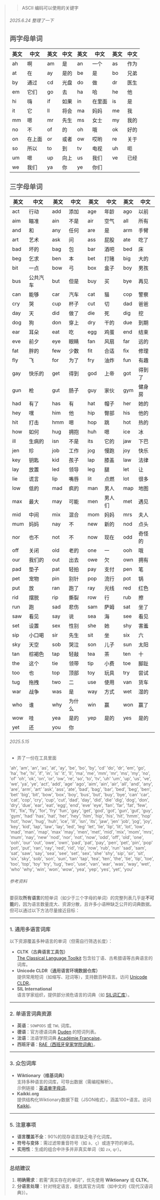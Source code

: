> > ASCII 编码可以使用的关键字
>
>
> ###### 2025.6.24 整理了一下
>
> ## 两字母单词
>
> | 英文 | 中文   | 英文 | 中文 | 英文 | 中文   | 英文 | 中文 |
> | ---- | ------ | ---- | ---- | ---- | ------ | ---- | ---- |
> | ah   | 啊     | am   | 是   | an   | 一个   | as   | 作为 |
> | at   | 在     | ay   | 是的 | be   | 是     | bo   | 兄弟 |
> | by   | 通过   | cd   | 光盘 | do   | 做     | dr   | 医生 |
> | em   | 它们   | go   | 去   | ha   | 哈     | he   | 他   |
> | hi   | 嗨     | if   | 如果 | in   | 在里面 | is   | 是   |
> | it   | 它     | ll   | 将会 | ma   | 妈妈   | me   | 我   |
> | mm   | 嗯     | mr   | 先生 | ms   | 女士   | my   | 我的 |
> | no   | 不     | of   | 的   | oh   | 哦     | ok   | 好的 |
> | on   | 在上面 | or   | 或者 | ow   | 哎哟   | re   | 关于 |
> | so   | 所以   | to   | 到   | tv   | 电视   | uh   | 呃   |
> | um   | 嗯     | up   | 向上 | us   | 我们   | ve   | 已经 |
> | we   | 我们   | ya   | 你   | ye   | 你们   |      |      |
>
> ## 三字母单词
>
> | 英文 | 中文     | 英文 | 中文   | 英文 | 中文   | 英文 | 中文   |
> | ---- | -------- | ---- | ------ | ---- | ------ | ---- | ------ |
> | act  | 行动     | add  | 添加   | age  | 年龄   | ago  | 以前   |
> | aim  | 瞄准     | ain  | 不是   | air  | 空气   | all  | 所有   |
> | and  | 和       | any  | 任何   | are  | 是     | arm  | 手臂   |
> | art  | 艺术     | ask  | 问     | ass  | 屁股   | ate  | 吃了   |
> | bad  | 坏的     | bag  | 包     | bar  | 酒吧   | bed  | 床     |
> | beg  | 乞求     | ben  | 本     | bet  | 打赌   | big  | 大的   |
> | bit  | 一点     | bow  | 弓     | box  | 盒子   | boy  | 男孩   |
> | bus  | 公共汽车 | but  | 但是   | buy  | 买     | bye  | 再见   |
> | can  | 能够     | car  | 汽车   | cat  | 猫     | cop  | 警察   |
> | cry  | 哭       | cup  | 杯子   | cut  | 切     | dad  | 爸爸   |
> | day  | 天       | did  | 做了   | die  | 死     | dig  | 挖     |
> | dog  | 狗       | don  | 穿上   | dry  | 干的   | due  | 到期   |
> | ear  | 耳朵     | eat  | 吃     | egg  | 鸡蛋   | end  | 结束   |
> | eve  | 前夕     | eye  | 眼睛   | fan  | 风扇   | far  | 远的   |
> | fat  | 胖的     | few  | 少数   | fit  | 合适   | fix  | 修理   |
> | fly  | 飞       | for  | 为了   | fry  | 油炸   | fun  | 有趣   |
> | gay  | 快乐的   | get  | 得到   | god  | 上帝   | got  | 得到了 |
> | gun  | 枪       | gut  | 肠子   | guy  | 家伙   | gym  | 健身房 |
> | had  | 有了     | has  | 有     | hat  | 帽子   | her  | 她的   |
> | hey  | 嘿       | him  | 他     | hip  | 臀部   | his  | 他的   |
> | hit  | 打击     | hmm  | 嗯     | hop  | 跳     | hot  | 热的   |
> | how  | 如何     | hug  | 拥抱   | huh  | 嗯     | ice  | 冰     |
> | ill  | 生病的   | isn  | 不是   | its  | 它的   | jaw  | 下巴   |
> | jen  | 珍       | job  | 工作   | jog  | 慢跑   | joy  | 快乐   |
> | key  | 钥匙     | kid  | 孩子   | lap  | 膝盖   | law  | 法律   |
> | lay  | 放置     | led  | 领导   | leg  | 腿     | let  | 让     |
> | lie  | 谎言     | lip  | 嘴唇   | lit  | 点燃   | lot  | 很多   |
> | low  | 低的     | mad  | 疯的   | man  | 男人   | map  | 地图   |
> | max  | 最大     | may  | 可能   | men  | 男人们 | met  | 遇见   |
> | mid  | 中间     | mix  | 混合   | mom  | 妈妈   | mrs  | 夫人   |
> | mum  | 妈妈     | nay  | 不     | new  | 新的   | nod  | 点头   |
> | nor  | 也不     | not  | 不     | now  | 现在   | odd  | 奇怪的 |
> | off  | 关闭     | old  | 老的   | one  | 一     | ooh  | 哦     |
> | our  | 我们的   | out  | 出去   | owe  | 欠     | own  | 拥有   |
> | pad  | 垫子     | pat  | 轻拍   | pay  | 支付   | pen  | 笔     |
> | pet  | 宠物     | pin  | 别针   | pop  | 流行   | pot  | 锅     |
> | put  | 放       | ran  | 跑了   | ray  | 光线   | red  | 红色   |
> | rid  | 摆脱     | rip  | 撕裂   | row  | 行     | rub  | 擦     |
> | run  | 跑       | sad  | 悲伤   | sam  | 萨姆   | sat  | 坐了   |
> | saw  | 看见     | say  | 说     | sea  | 海     | see  | 看见   |
> | set  | 设置     | sex  | 性别   | she  | 她     | shy  | 害羞   |
> | sip  | 小口喝   | sir  | 先生   | sit  | 坐     | six  | 六     |
> | sky  | 天空     | sob  | 哭泣   | son  | 儿子   | sun  | 太阳   |
> | tan  | 棕褐色   | tap  | 轻敲   | tea  | 茶     | ten  | 十     |
> | the  | 这个     | tie  | 领带   | tip  | 小费   | toe  | 脚趾   |
> | too  | 也       | top  | 顶部   | toy  | 玩具   | try  | 尝试   |
> | tug  | 拖拽     | two  | 二     | use  | 使用   | van  | 货车   |
> | war  | 战争     | was  | 是     | way  | 方式   | wet  | 湿的   |
> | who  | 谁       | why  | 为什么 | win  | 赢     | won  | 赢了   |
> | wow  | 哇       | yea  | 是的   | yep  | 是的   | yes  | 是的   |
> | yet  | 还       | you  | 你     |      |        |      |        |
>
> 
>
>
> ###### 2025.5.15
>
> * 弄了一份在工具里面
>
> 'ah', 'am', 'an', 'as', 'at', 'ay', 'be', 'bo', 'by', 'cd'
> 'do', 'dr', 'em', 'go', 'ha', 'he', 'hi', 'if', 'in', 'is'
> 'it', 'll', 'ma', 'me', 'mm', 'mr', 'ms', 'my', 'no', 'of'
> 'oh', 'ok', 'on', 'or', 'ow', 're', 'so', 'to', 'tv', 'uh'
> 'um', 'up', 'us', 've', 'we', 'ya', 'ye', 'act', 'add', 'age'
> 'ago', 'aim', 'ain', 'air', 'all', 'and', 'any', 'are', 'arm', 'art'
> 'ask', 'ass', 'ate', 'bad', 'bag', 'bar', 'bed', 'beg', 'ben', 'bet'
> 'big', 'bit', 'bow', 'box', 'boy', 'bus', 'but', 'buy', 'bye', 'can'
> 'car', 'cat', 'cop', 'cry', 'cup', 'cut', 'dad', 'day', 'did', 'die'
> 'dig', 'dog', 'don', 'dry', 'due', 'ear', 'eat', 'egg', 'end', 'eve'
> 'eye', 'fan', 'far', 'fat', 'few', 'fit', 'fix', 'fly', 'for', 'fry'
> 'fun', 'gay', 'get', 'god', 'got', 'gun', 'gut', 'guy', 'gym', 'had'
> 'has', 'hat', 'her', 'hey', 'him', 'hip', 'his', 'hit', 'hmm', 'hop'
> 'hot', 'how', 'hug', 'huh', 'ice', 'ill', 'isn', 'its', 'jaw', 'jen'
> 'job', 'jog', 'joy', 'key', 'kid', 'lap', 'law', 'lay', 'led', 'leg'
> 'let', 'lie', 'lip', 'lit', 'lot', 'low', 'mad', 'man', 'map', 'max'
> 'may', 'men', 'met', 'mid', 'mix', 'mom', 'mrs', 'mum', 'nay', 'new'
> 'nod', 'nor', 'not', 'now', 'odd', 'off', 'old', 'one', 'ooh', 'our'
> 'out', 'owe', 'own', 'pad', 'pat', 'pay', 'pen', 'pet', 'pin', 'pop'
> 'pot', 'put', 'ran', 'ray', 'red', 'rid', 'rip', 'row', 'rub', 'run'
> 'sad', 'sam', 'sat', 'saw', 'say', 'sea', 'see', 'set', 'sex', 'she'
> 'shy', 'sip', 'sir', 'sit', 'six', 'sky', 'sob', 'son', 'sun', 'tan'
> 'tap', 'tea', 'ten', 'the', 'tie', 'tip', 'toe', 'too', 'top', 'toy'
> 'try', 'tug', 'two', 'use', 'van', 'war', 'was', 'way', 'wet', 'who'
> 'why', 'win', 'won', 'wow', 'yea', 'yep', 'yes', 'yet', 'you'
>
>
> ###### 参考资料
>
> 要获取**所有语言**的短单词（如少于三个字母的单词）的完整列表几乎是**不可能**的，因为语言数量庞大、资源分散，且许多小语种缺乏公开的词典数据。但可以通过以下方法尽量接近目标：
>
> ---
>
> ### **1. 通用多语言词库**
>
> 以下资源覆盖多种语言的单词（但需自行筛选长度）：
>
> - **CLTK（古典语言工具包）**  
>   [The Classical Language Toolkit](https://github.com/cltk/cltk) 包含拉丁语、古希腊语等古典语言的词库。
> - **Unicode CLDR（通用语言环境数据仓库）**  
>   提供常用短词（如缩写、冠词等），支持数百种语言。访问 [Unicode CLDR](http://cldr.unicode.org/)。
> - **SIL International**  
>   语言学家组织，提供部分濒危语言的词典（如 [SIL词汇库](https://www.sil.org/resources/archives)）。
>
> ---
>
> ### **2. 单语言词典资源**
>
> - **英语**：`SOWPODS` 或 `TWL` 词库。
> - **德语**：官方德语词典 [Duden](https://www.duden.de/) 的短词列表。
> - **法语**：法语学院词典 [Académie Française](https://www.dictionnaire-academie.fr/)。
> - **西班牙语**：[RAE（西班牙皇家学院词典）](https://dle.rae.es/)。
>
> ---
>
> ### **3. 众包词库**
>
> - **Wiktionary（维基词典）**  
>   支持多种语言的词库，可导出数据（需编程解析）。  
>   示例链接：[英语单字母词](https://en.wiktionary.org/wiki/Category:English_one-letter_words)。
> - **Kaikki.org**  
>   提供结构化Wiktionary数据下载（JSON格式），涵盖100+语言。访问 [Kaikki](https://kaikki.org/)。
>
> ---
>
> ### **5. 注意事项**
>
> - **语言覆盖不全**：90%的现存语言缺乏电子化词库。
> - **符号与变体**：需过滤带重音符号（如 `à, ç`）或连字符的单词。
> - **实用性**：生成的组合中许多并非真实单词（如 `zx`, `qr`）。
>
> ---
>
> ### **总结建议**
>
> 1. **明确需求**：若需“真实存在的单词”，优先使用 **Wiktionary** 或 **CLTK**。  
> 2. **分语言处理**：针对特定语言，查找其官方词库（如中文的《现代汉语词典》）。
